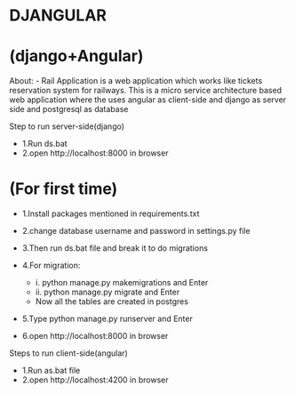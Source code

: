 # DJANGULAR
# (django+Angular)                                            
           
                                                                                   
                                                                                  
About:
    - Rail Application is a web application which works like tickets reservation system for railways. This is a micro service architecture based web application where the uses angular as client-side and django as server side and  postgresql as database
      
Step to run server-side(django)
  - 1.Run ds.bat
  - 2.open http://localhost:8000 in browser
# (For first time)
  - 1.Install packages mentioned in requirements.txt
  - 2.change database username and password in settings.py file
  - 3.Then run ds.bat file and break it to do migrations
  - 4.For migration:
      - i. python manage.py makemigrations and Enter
      - ii. python manage.py migrate and Enter
      - Now all the tables are created in postgres
                                                                                    
  - 5.Type python manage.py runserver and Enter
  - 6.open http://localhost:8000 in browser   

Steps to run client-side(angular)
  - 1.Run as.bat file
  - 2.open http://localhost:4200 in browser
  
                                                                  
                                                                                    
                                                                                    
                                                                                    
                                                                                    
                                                                                    
                                                                                    
                                                                                    
                                                                                    
                                                                                    
                                                                        
                                                                                      
